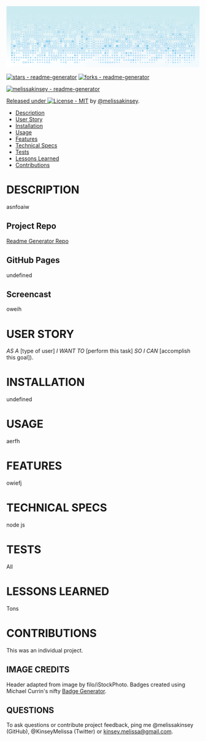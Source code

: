 
	
![readme-header](assets/readme-header.png)
	
[![stars - readme-generator](https://img.shields.io/github/stars/melissakinsey/readme-generator?style=social)](https://github.com/melissakinsey/readme-generator)
[![forks - readme-generator](https://img.shields.io/github/forks/melissakinsey/readme-generator?style=social)](https://github.com/melissakinsey/readme-generator)

[![melissakinsey - readme-generator](https://img.shields.io/static/v1?label=melissakinsey&message=readme-generator&color=blue&logo=github)](https://github.com/melissakinsey/readme-generator)
<div align="center">
</div>

[Released under ![License - MIT](https://img.shields.io/badge/License-MIT-blue)](#license) by [@melissakinsey](https://github.com/melissakinsey).	
	
* [Description](#Description)
* [User Story](#User_Story)
* [Installation](#Installation)
* [Usage](#Usage)
* [Features](#Features)
* [Technical Specs](#Technical_Specs)
* [Tests](#Tests)
* [Lessons Learned](#Lessons_Learned)
* [Contributions](#Contributions)

	
# DESCRIPTION
asnfoaiw

## Project Repo 
[Readme Generator Repo](https://github.com/melissakinsey/readme-generator)
	
## GitHub Pages 
undefined
	
## Screencast
oweih
	
# USER STORY
*AS A* [type of user] *I WANT TO* [perform this task] *SO I CAN* [accomplish this goal]).
	
# INSTALLATION
undefined
	
# USAGE
aerfh
	
# FEATURES
owiefj
	
# TECHNICAL SPECS
node js
	
# TESTS
All
	
# LESSONS LEARNED 
Tons

# CONTRIBUTIONS
This was an individual project.
	
## IMAGE CREDITS
Header adapted from image by filo/iStockPhoto.  Badges created using Michael Currin's nifty [Badge Generator](https://michaelcurrin.github.io/badge-generator/#/repo).
	

## QUESTIONS
To ask questions or contribute project feedback, ping me @melissakinsey (GitHub), @KinseyMelissa (Twitter) or kinsey.melissa@gmail.com.

